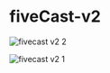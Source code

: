 # fiveCast-v2

![fivecast v2 2](https://user-images.githubusercontent.com/39847281/43361947-06dbd092-92fc-11e8-97a5-bc5e12b3cb13.JPG)

![fivecast v2 1](https://user-images.githubusercontent.com/39847281/43361948-0717acc0-92fc-11e8-979d-4ecce3a6f3cb.JPG)

